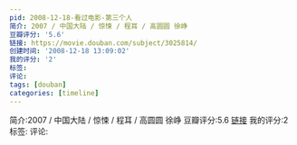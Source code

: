 ```yaml
---
pid: 2008-12-18-看过电影-第三个人
简介: 2007 / 中国大陆 / 惊悚 / 程耳 / 高圆圆 徐峥
豆瓣评分: '5.6'
链接: https://movie.douban.com/subject/3025814/
创建时间: '2008-12-18 13:09:02'
我的评分: '2'
标签:
评论:
tags: [douban]
categories: [timeline]
---
```

简介:2007 / 中国大陆 / 惊悚 / 程耳 / 高圆圆 徐峥
豆瓣评分:5.6
[链接](https://movie.douban.com/subject/3025814/)
我的评分:2
标签:
评论:

